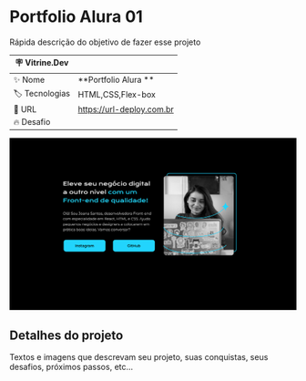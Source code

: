 # Portfolio Alura 01

Rápida descrição do objetivo de fazer esse projeto

| :placard: Vitrine.Dev |     |
| -------------  | --- |
| :sparkles: Nome        | **Portfolio Alura **
| :label: Tecnologias | HTML,CSS,Flex-box
| :rocket: URL         | https://url-deploy.com.br
| :fire: Desafio     | [](https://www.linkedin.com/school/aluracursos/)

<!-- Inserir imagem com a #vitrinedev ao final do link -->
![](https://github.com/jonathanmesquita/portfolio-alura-01/blob/main/imagens%20diversas/Portfolio%20-%20Curso%201%403x.png#vitrinedev)

## Detalhes do projeto


Textos e imagens que descrevam seu projeto, suas conquistas, seus desafios, próximos passos, etc...
